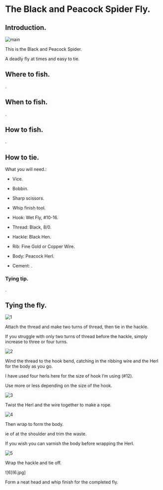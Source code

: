 # The Black and Peacock Spider Fly.

## Introduction.

![main](main.jpg)

This is the Black and Peacock Spider.

A deadly fly at times and easy to tie.

## Where to fish.

.

## When to fish.

.

## How to fish.

.

## How to tie.

What you will need.\:

- Vice.

- Bobbin.

- Sharp scissors.

- Whip finish tool.

- Hook: Wet Fly, #10-16.

- Thread: Black, 8/0.

- Hackle: Black Hen.

- Rib: Fine Gold or Copper Wire.

- Body: Peacock Herl.

- Cement: .

### Tying tip.
.

## Tying the fly.

![1](1.jpg)

Attach the thread and make two turns of thread, then tie in the hackle.

If you struggle with only two turns of thread before the hackle, simply increase to three or four turns.

![2](2.jpg)

Wind the thread to the hook bend, catching in the ribbing wire and the Herl for the body as you go.

I have used four herls here for the size of hook I’m using (#12).

Use more or less depending on the size of the hook.

![3](3.jpg)

Twist the Herl and the wire together to make a rope.

![4](4.jpg)

Then wrap to form the body.

ie of at the shoulder and trim the waste.

If you wish you can varnish the body before wrapping the Herl.

![5](5.jpg)

Wrap the hackle and tie off.

![6](6.jpg]

Form a neat head and whip finish for the completed fly.
